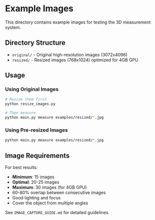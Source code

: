 # Example Images


This directory contains example images for testing the 3D measurement system.

## Directory Structure

- `original/` - Original high-resolution images (3072x4096)
- `resized/` - Resized images (768x1024) optimized for 4GB GPU

## Usage

### Using Original Images
```bash
# Resize them first
python resize_images.py

# Then measure
python main.py measure examples/resized/*.jpg
```

### Using Pre-resized Images
```bash
python main.py measure examples/resized/*.jpg
```

## Image Requirements

For best results:
- **Minimum**: 15 images
- **Optimal**: 20-25 images
- **Maximum**: 30 images (for 4GB GPU)
- 60-80% overlap between consecutive images
- Good lighting and focus
- Cover the object from multiple angles

See `IMAGE_CAPTURE_GUIDE.md` for detailed guidelines.
